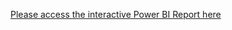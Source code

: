 [Please access the interactive Power BI Report here](https://app.powerbi.com/view?r=eyJrIjoiNzk0ZGM4ZTYtMGMyZS00N2YyLTk5NGYtOTZkYjRjZWE1OWExIiwidCI6IjRiMjgyNDVlLTQ2OTItNGQwNi05NjJjLTY3NzIwMTQ0NmNhZCJ9)
